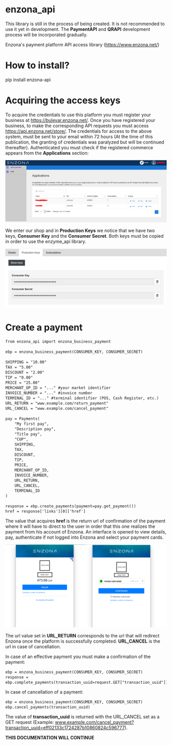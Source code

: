 # enzona_api
This library is still in the process of being created. It is not recommended to use it yet in development. The **PaymentAPI** and **QRAPI** development process will be incorporated gradually.

Enzona's payment platform API access library (https://www.enzona.net/)

# How to install?

pip install enzona-api

# Acquiring the access keys
To acquire the credentials to use this platform you must register your business at https://bulevar.enzona.net/. Once you have registered your business, to make the corresponding API requests you must access https://api.enzona.net/store/. The credentials for access to the above system, must be sent to your email within 72 hours (At the time of this publication, the granting of credentials was paralyzed but will be continued thereafter). Authenticated you must check if the registered commerce appears from the **Applications** section:

![screenshot1](https://github.com/JosueCarballo/enzona_api/blob/master/screenshot/enzona_api_aplicaciones1.png)

We enter our shop and in **Production Keys** we notice that we have two keys, **Consumer Key** and the **Consumer Secret**. Both keys must be copied in order to use the enzyme_api library.

![screenshot2](https://github.com/JosueCarballo/enzona_api/blob/master/screenshot/enzona_api_keys.png)

# Create a payment
    from enzona_api import enzona_business_payment
    
    ebp = enzona_business_payment(CONSUMER_KEY, CONSUMER_SECRET)
    
    SHIPPING = "10.00"
    TAX = "5.00"
    DISCOUNT = "2.00"
    TIP = "0.00"
    PRICE = "25.00"
    MERCHANT_OP_ID = "..." #your market identifier
    INVOICE_NUMBER = "..." #invoice number
    TERMINAL_ID = "..." #terminal identifier (POS, Cash Register, etc.)
    URL_RETURN = "www.example.com/return_payment"
    URL_CANCEL = "www.example.com/cancel_payment"
    
    pay = Payments(
        "My first pay",
        "Description pay",
        "Title pay",
        "CUP",
        SHIPPING,
        TAX,
        DISCOUNT,
        TIP,
        PRICE,
        MERCHANT_OP_ID,
        INVOICE_NUMBER,
        URL_RETURN,
        URL_CANCEL,
        TERMINAL_ID
    )
    
    response = ebp.create_payments(payment=pay.get_payment())
    href = response['links'][0]['href']
    
The value that acquires **href** is the return url of confirmation of the payment where it will have to direct to the user in order that this one realizes the payment from his account of Enzona. An interface is opened to view details, pay, authenticate if not logged into Enzona and select your payment cards.

![screenshot2](https://github.com/JosueCarballo/enzona_api/blob/master/screenshot/pago_enzona_web.png)

The url value set in **URL_RETURN** corresponds to the url that will redirect Enzona once the platform is successfully completed. **URL_CANCEL** is the url in case of cancellation. 

In case of an effective payment you must make a confirmation of the payment:

    ebp = enzona_business_payment(CONSUMER_KEY, CONSUMER_SECRET)
    response = ebp.complete_payments(transaction_uuid=request.GET["transaction_uuid"])

In case of cancellation of a payment:

    ebp = enzona_business_payment(CONSUMER_KEY, CONSUMER_SECRET)
    ebp.cancel_payments(transaction_uuid)

The value of **transaction_uuid** is returned with the URL_CANCEL set as a GET request (Example: www.example.com/cancel_payment?transaction_uuid=eff02133c1724287b10860824c596777).

**THIS DOCUMENTATION WILL CONTINUE**




